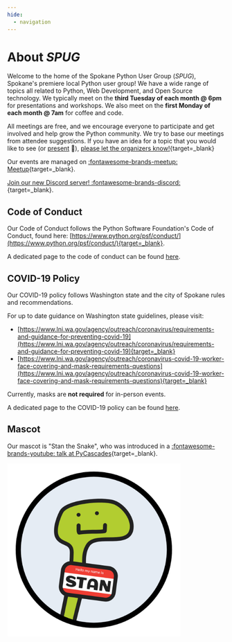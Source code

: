 ```yaml
---
hide:
  - navigation
---
```


# About _SPUG_

Welcome to the home of the Spokane Python User Group (_SPUG_), Spokane's premiere local Python user group! We have a wide range of topics all related to Python, Web Development, and Open Source technology. We typically meet on the **third Tuesday of each month @ 6pm** for presentations and workshops. We also meet on the **first Monday of each month @ 7am** for coffee and code.

All meetings are free, and we encourage everyone to participate and get involved and help grow the Python community. We try to base our meetings from attendee suggestions. If you have an idea for a topic that you would like to see (or [present](speak.md) 📢), [please let the organizers know!](https://twitter.com/pythonspokane){target=_blank}

Our events are managed on [:fontawesome-brands-meetup: Meetup](https://www.meetup.com/Python-Spokane/){target=_blank}.

[Join our new Discord server! :fontawesome-brands-discord:](https://discord.gg/uhm5PtabEU){target=_blank}.

## Code of Conduct

Our Code of Conduct follows the Python Software Foundation's Code of Conduct, found here: [https://www.python.org/psf/conduct/](https://www.python.org/psf/conduct/){target=_blank}.

A dedicated page to the code of conduct can be found [here](code-of-conduct.md).

## COVID-19 Policy

Our COVID-19 policy follows Washington state and the city of Spokane rules and recommendations.

For up to date guidance on Washington state guidelines, please visit:

- [https://www.lni.wa.gov/agency/outreach/coronavirus/requirements-and-guidance-for-preventing-covid-19](https://www.lni.wa.gov/agency/outreach/coronavirus/requirements-and-guidance-for-preventing-covid-19){target=_blank}
- [https://www.lni.wa.gov/agency/outreach/coronavirus-covid-19-worker-face-covering-and-mask-requirements-questions](https://www.lni.wa.gov/agency/outreach/coronavirus-covid-19-worker-face-covering-and-mask-requirements-questions){target=_blank}

Currently, masks are **not required** for in-person events.

A dedicated page to the COVID-19 policy can be found [here](covid-policy.md).

## Mascot

Our mascot is "Stan the Snake", who was introduced in a [:fontawesome-brands-youtube: talk at PyCascades](https://youtu.be/ucXfGR2DTos){target=_blank}.

<img style="max-width: 400px; max-height: 400px;" src="/img/stan.jpg">

